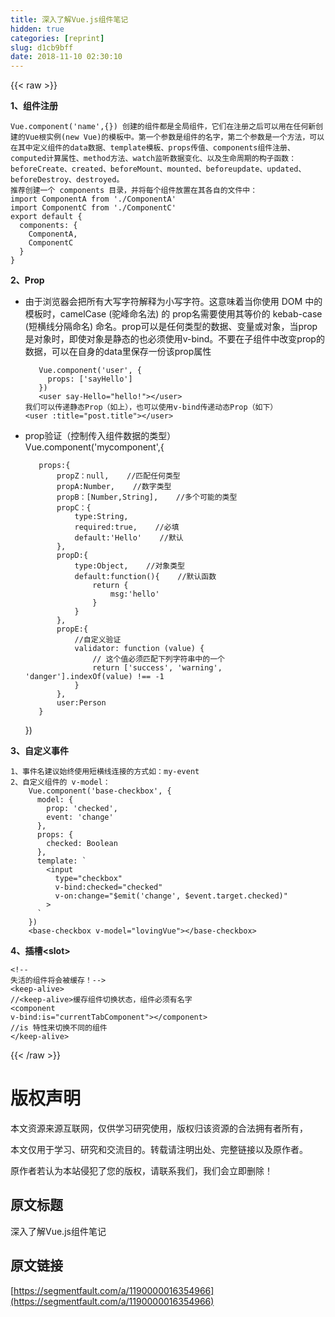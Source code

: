 ```yaml
---
title: 深入了解Vue.js组件笔记
hidden: true
categories: [reprint]
slug: d1cb9bff
date: 2018-11-10 02:30:10
---
```


{{< raw >}}
<p><strong>1&#x3001;&#x7EC4;&#x4EF6;&#x6CE8;&#x518C;</strong></p><div class="widget-codetool" style="display:none"><div class="widget-codetool--inner"><span class="selectCode code-tool" data-toggle="tooltip" data-placement="top" title="" data-original-title="&#x5168;&#x9009;"></span> <span type="button" class="copyCode code-tool" data-toggle="tooltip" data-placement="top" data-clipboard-text="Vue.component(&apos;name&apos;,{}) &#x521B;&#x5EFA;&#x7684;&#x7EC4;&#x4EF6;&#x90FD;&#x662F;&#x5168;&#x5C40;&#x7EC4;&#x4EF6;&#xFF0C;&#x5B83;&#x4EEC;&#x5728;&#x6CE8;&#x518C;&#x4E4B;&#x540E;&#x53EF;&#x4EE5;&#x7528;&#x5728;&#x4EFB;&#x4F55;&#x65B0;&#x521B;&#x5EFA;&#x7684;Vue&#x6839;&#x5B9E;&#x4F8B;(new Vue)&#x7684;&#x6A21;&#x677F;&#x4E2D;&#x3002;&#x7B2C;&#x4E00;&#x4E2A;&#x53C2;&#x6570;&#x662F;&#x7EC4;&#x4EF6;&#x7684;&#x540D;&#x5B57;&#xFF0C;&#x7B2C;&#x4E8C;&#x4E2A;&#x53C2;&#x6570;&#x662F;&#x4E00;&#x4E2A;&#x65B9;&#x6CD5;&#xFF0C;&#x53EF;&#x4EE5;&#x5728;&#x5176;&#x4E2D;&#x5B9A;&#x4E49;&#x7EC4;&#x4EF6;&#x7684;data&#x6570;&#x636E;&#x3001;template&#x6A21;&#x677F;&#x3001;props&#x4F20;&#x503C;&#x3001;components&#x7EC4;&#x4EF6;&#x6CE8;&#x518C;&#x3001;computed&#x8BA1;&#x7B97;&#x5C5E;&#x6027;&#x3001;method&#x65B9;&#x6CD5;&#x3001;watch&#x76D1;&#x542C;&#x6570;&#x636E;&#x53D8;&#x5316;&#x3001;&#x4EE5;&#x53CA;&#x751F;&#x547D;&#x5468;&#x671F;&#x7684;&#x6784;&#x5B50;&#x51FD;&#x6570;&#xFF1A;beforeCreate&#x3001;created&#x3001;beforeMount&#x3001;mounted&#x3001;beforeupdate&#x3001;updated&#x3001;beforeDestroy&#x3001;destroyed&#x3002;
&#x63A8;&#x8350;&#x521B;&#x5EFA;&#x4E00;&#x4E2A; components &#x76EE;&#x5F55;&#xFF0C;&#x5E76;&#x5C06;&#x6BCF;&#x4E2A;&#x7EC4;&#x4EF6;&#x653E;&#x7F6E;&#x5728;&#x5176;&#x5404;&#x81EA;&#x7684;&#x6587;&#x4EF6;&#x4E2D;&#xFF1A;
import ComponentA from &apos;./ComponentA&apos;
import ComponentC from &apos;./ComponentC&apos;
export default {
  components: {
    ComponentA,
    ComponentC
  }
}" title="" data-original-title="&#x590D;&#x5236;"></span> <span type="button" class="saveToNote code-tool" data-toggle="tooltip" data-placement="top" title="" data-original-title="&#x653E;&#x8FDB;&#x7B14;&#x8BB0;"></span></div></div><pre class="hljs oxygene"><code>Vue.component(<span class="hljs-string">&apos;name&apos;</span>,<span class="hljs-comment">{}</span>) &#x521B;&#x5EFA;&#x7684;&#x7EC4;&#x4EF6;&#x90FD;&#x662F;&#x5168;&#x5C40;&#x7EC4;&#x4EF6;&#xFF0C;&#x5B83;&#x4EEC;&#x5728;&#x6CE8;&#x518C;&#x4E4B;&#x540E;&#x53EF;&#x4EE5;&#x7528;&#x5728;&#x4EFB;&#x4F55;&#x65B0;&#x521B;&#x5EFA;&#x7684;Vue&#x6839;&#x5B9E;&#x4F8B;(<span class="hljs-keyword">new</span> Vue)&#x7684;&#x6A21;&#x677F;&#x4E2D;&#x3002;&#x7B2C;&#x4E00;&#x4E2A;&#x53C2;&#x6570;&#x662F;&#x7EC4;&#x4EF6;&#x7684;&#x540D;&#x5B57;&#xFF0C;&#x7B2C;&#x4E8C;&#x4E2A;&#x53C2;&#x6570;&#x662F;&#x4E00;&#x4E2A;&#x65B9;&#x6CD5;&#xFF0C;&#x53EF;&#x4EE5;&#x5728;&#x5176;&#x4E2D;&#x5B9A;&#x4E49;&#x7EC4;&#x4EF6;&#x7684;data&#x6570;&#x636E;&#x3001;template&#x6A21;&#x677F;&#x3001;props&#x4F20;&#x503C;&#x3001;components&#x7EC4;&#x4EF6;&#x6CE8;&#x518C;&#x3001;computed&#x8BA1;&#x7B97;&#x5C5E;&#x6027;&#x3001;<span class="hljs-function"><span class="hljs-keyword">method</span>&#x65B9;&#x6CD5;&#x3001;<span class="hljs-title">watch</span>&#x76D1;&#x542C;&#x6570;&#x636E;&#x53D8;&#x5316;&#x3001;&#x4EE5;&#x53CA;&#x751F;&#x547D;&#x5468;&#x671F;&#x7684;&#x6784;&#x5B50;&#x51FD;&#x6570;&#xFF1A;<span class="hljs-title">beforeCreate</span>&#x3001;<span class="hljs-title">created</span>&#x3001;<span class="hljs-title">beforeMount</span>&#x3001;<span class="hljs-title">mounted</span>&#x3001;<span class="hljs-title">beforeupdate</span>&#x3001;<span class="hljs-title">updated</span>&#x3001;<span class="hljs-title">beforeDestroy</span>&#x3001;<span class="hljs-title">destroyed</span>&#x3002;
&#x63A8;&#x8350;&#x521B;&#x5EFA;&#x4E00;&#x4E2A; <span class="hljs-title">components</span> &#x76EE;&#x5F55;&#xFF0C;&#x5E76;&#x5C06;&#x6BCF;&#x4E2A;&#x7EC4;&#x4EF6;&#x653E;&#x7F6E;&#x5728;&#x5176;&#x5404;&#x81EA;&#x7684;&#x6587;&#x4EF6;&#x4E2D;&#xFF1A;
<span class="hljs-title">import</span> <span class="hljs-title">ComponentA</span> <span class="hljs-title">from</span> &apos;./<span class="hljs-title">ComponentA</span>&apos;
<span class="hljs-title">import</span> <span class="hljs-title">ComponentC</span> <span class="hljs-title">from</span> &apos;./<span class="hljs-title">ComponentC</span>&apos;
<span class="hljs-title">export</span> <span class="hljs-title">default</span> <span class="hljs-comment">{
  components: {
    ComponentA,
    ComponentC
  }</span>
}</span></code></pre><p><strong>2&#x3001;Prop</strong></p><ul><li><p>&#x7531;&#x4E8E;&#x6D4F;&#x89C8;&#x5668;&#x4F1A;&#x628A;&#x6240;&#x6709;&#x5927;&#x5199;&#x5B57;&#x7B26;&#x89E3;&#x91CA;&#x4E3A;&#x5C0F;&#x5199;&#x5B57;&#x7B26;&#x3002;&#x8FD9;&#x610F;&#x5473;&#x7740;&#x5F53;&#x4F60;&#x4F7F;&#x7528; DOM &#x4E2D;&#x7684;&#x6A21;&#x677F;&#x65F6;&#xFF0C;camelCase (&#x9A7C;&#x5CF0;&#x547D;&#x540D;&#x6CD5;) &#x7684; prop&#x540D;&#x9700;&#x8981;&#x4F7F;&#x7528;&#x5176;&#x7B49;&#x4EF7;&#x7684; kebab-case (&#x77ED;&#x6A2A;&#x7EBF;&#x5206;&#x9694;&#x547D;&#x540D;) &#x547D;&#x540D;&#x3002;prop&#x53EF;&#x4EE5;&#x662F;&#x4EFB;&#x4F55;&#x7C7B;&#x578B;&#x7684;&#x6570;&#x636E;&#x3001;&#x53D8;&#x91CF;&#x6216;&#x5BF9;&#x8C61;&#xFF0C;&#x5F53;prop&#x662F;&#x5BF9;&#x8C61;&#x65F6;&#xFF0C;&#x5373;&#x4F7F;&#x5BF9;&#x8C61;&#x662F;&#x9759;&#x6001;&#x7684;&#x4E5F;&#x5FC5;&#x987B;&#x4F7F;&#x7528;v-bind&#x3002;&#x4E0D;&#x8981;&#x5728;&#x5B50;&#x7EC4;&#x4EF6;&#x4E2D;&#x6539;&#x53D8;prop&#x7684;&#x6570;&#x636E;&#xFF0C;&#x53EF;&#x4EE5;&#x5728;&#x81EA;&#x8EAB;&#x7684;data&#x91CC;&#x4FDD;&#x5B58;&#x4E00;&#x4EFD;&#x8BE5;prop&#x5C5E;&#x6027;</p><div class="widget-codetool" style="display:none"><div class="widget-codetool--inner"><span class="selectCode code-tool" data-toggle="tooltip" data-placement="top" title="" data-original-title="&#x5168;&#x9009;"></span> <span type="button" class="copyCode code-tool" data-toggle="tooltip" data-placement="top" data-clipboard-text="   Vue.component(&apos;user&apos;, {
     props: [&apos;sayHello&apos;]
   })
   &lt;user say-Hello=&quot;hello!&quot;&gt;&lt;/user&gt;
&#x6211;&#x4EEC;&#x53EF;&#x4EE5;&#x4F20;&#x9012;&#x9759;&#x6001;Prop&#xFF08;&#x5982;&#x4E0A;&#xFF09;&#xFF0C;&#x4E5F;&#x53EF;&#x4EE5;&#x4F7F;&#x7528;v-bind&#x4F20;&#x9012;&#x52A8;&#x6001;Prop&#xFF08;&#x5982;&#x4E0B;&#xFF09;
&lt;user :title=&quot;post.title&quot;&gt;&lt;/user&gt;
" title="" data-original-title="&#x590D;&#x5236;"></span> <span type="button" class="saveToNote code-tool" data-toggle="tooltip" data-placement="top" title="" data-original-title="&#x653E;&#x8FDB;&#x7B14;&#x8BB0;"></span></div></div><pre class="hljs javascript"><code>   Vue.component(<span class="hljs-string">&apos;user&apos;</span>, {
     <span class="hljs-attr">props</span>: [<span class="hljs-string">&apos;sayHello&apos;</span>]
   })
   &lt;user say-Hello=<span class="hljs-string">&quot;hello!&quot;</span>&gt;<span class="xml"><span class="hljs-tag">&lt;/<span class="hljs-name">user</span>&gt;</span></span>
&#x6211;&#x4EEC;&#x53EF;&#x4EE5;&#x4F20;&#x9012;&#x9759;&#x6001;Prop&#xFF08;&#x5982;&#x4E0A;&#xFF09;&#xFF0C;&#x4E5F;&#x53EF;&#x4EE5;&#x4F7F;&#x7528;v-bind&#x4F20;&#x9012;&#x52A8;&#x6001;Prop&#xFF08;&#x5982;&#x4E0B;&#xFF09;
&lt;user :title=<span class="hljs-string">&quot;post.title&quot;</span>&gt;<span class="xml"><span class="hljs-tag">&lt;/<span class="hljs-name">user</span>&gt;</span></span>
</code></pre></li><li><p>prop&#x9A8C;&#x8BC1;&#xFF08;&#x63A7;&#x5236;&#x4F20;&#x5165;&#x7EC4;&#x4EF6;&#x6570;&#x636E;&#x7684;&#x7C7B;&#x578B;&#xFF09;<br>Vue.component(&apos;mycomponent&apos;,{</p><div class="widget-codetool" style="display:none"><div class="widget-codetool--inner"><span class="selectCode code-tool" data-toggle="tooltip" data-placement="top" title="" data-original-title="&#x5168;&#x9009;"></span> <span type="button" class="copyCode code-tool" data-toggle="tooltip" data-placement="top" data-clipboard-text="   props:{
       propZ&#xFF1A;null,    //&#x5339;&#x914D;&#x4EFB;&#x4F55;&#x7C7B;&#x578B;
       propA:Number,    //&#x6570;&#x5B57;&#x7C7B;&#x578B;
       propB&#xFF1A;[Number,String],    //&#x591A;&#x4E2A;&#x53EF;&#x80FD;&#x7684;&#x7C7B;&#x578B;
       propC&#xFF1A;{
           type:String,
           required:true,    //&#x5FC5;&#x586B;
           default:&apos;Hello&apos;    //&#x9ED8;&#x8BA4;
       },
       propD:{
           type:Object,    //&#x5BF9;&#x8C61;&#x7C7B;&#x578B;
           default:function(){    //&#x9ED8;&#x8BA4;&#x51FD;&#x6570;
               return {
                   msg:&apos;hello&apos;
               }
           }
       },
       propE:{
           //&#x81EA;&#x5B9A;&#x4E49;&#x9A8C;&#x8BC1;
           validator: function (value) {
               // &#x8FD9;&#x4E2A;&#x503C;&#x5FC5;&#x987B;&#x5339;&#x914D;&#x4E0B;&#x5217;&#x5B57;&#x7B26;&#x4E32;&#x4E2D;&#x7684;&#x4E00;&#x4E2A;
               return [&apos;success&apos;, &apos;warning&apos;, &apos;danger&apos;].indexOf(value) !== -1
           }
       },
       user:Person
   }" title="" data-original-title="&#x590D;&#x5236;"></span> <span type="button" class="saveToNote code-tool" data-toggle="tooltip" data-placement="top" title="" data-original-title="&#x653E;&#x8FDB;&#x7B14;&#x8BB0;"></span></div></div><pre class="hljs javascript"><code>   props:{
       propZ&#xFF1A;<span class="hljs-literal">null</span>,    <span class="hljs-comment">//&#x5339;&#x914D;&#x4EFB;&#x4F55;&#x7C7B;&#x578B;</span>
       propA:<span class="hljs-built_in">Number</span>,    <span class="hljs-comment">//&#x6570;&#x5B57;&#x7C7B;&#x578B;</span>
       propB&#xFF1A;[<span class="hljs-built_in">Number</span>,<span class="hljs-built_in">String</span>],    <span class="hljs-comment">//&#x591A;&#x4E2A;&#x53EF;&#x80FD;&#x7684;&#x7C7B;&#x578B;</span>
       propC&#xFF1A;{
           <span class="hljs-attr">type</span>:<span class="hljs-built_in">String</span>,
           <span class="hljs-attr">required</span>:<span class="hljs-literal">true</span>,    <span class="hljs-comment">//&#x5FC5;&#x586B;</span>
           <span class="hljs-keyword">default</span>:<span class="hljs-string">&apos;Hello&apos;</span>    <span class="hljs-comment">//&#x9ED8;&#x8BA4;</span>
       },
       <span class="hljs-attr">propD</span>:{
           <span class="hljs-attr">type</span>:<span class="hljs-built_in">Object</span>,    <span class="hljs-comment">//&#x5BF9;&#x8C61;&#x7C7B;&#x578B;</span>
           <span class="hljs-keyword">default</span>:<span class="hljs-function"><span class="hljs-keyword">function</span>(<span class="hljs-params"></span>)</span>{    <span class="hljs-comment">//&#x9ED8;&#x8BA4;&#x51FD;&#x6570;</span>
               <span class="hljs-keyword">return</span> {
                   <span class="hljs-attr">msg</span>:<span class="hljs-string">&apos;hello&apos;</span>
               }
           }
       },
       <span class="hljs-attr">propE</span>:{
           <span class="hljs-comment">//&#x81EA;&#x5B9A;&#x4E49;&#x9A8C;&#x8BC1;</span>
           validator: <span class="hljs-function"><span class="hljs-keyword">function</span> (<span class="hljs-params">value</span>) </span>{
               <span class="hljs-comment">// &#x8FD9;&#x4E2A;&#x503C;&#x5FC5;&#x987B;&#x5339;&#x914D;&#x4E0B;&#x5217;&#x5B57;&#x7B26;&#x4E32;&#x4E2D;&#x7684;&#x4E00;&#x4E2A;</span>
               <span class="hljs-keyword">return</span> [<span class="hljs-string">&apos;success&apos;</span>, <span class="hljs-string">&apos;warning&apos;</span>, <span class="hljs-string">&apos;danger&apos;</span>].indexOf(value) !== <span class="hljs-number">-1</span>
           }
       },
       <span class="hljs-attr">user</span>:Person
   }</code></pre><p>})</p></li></ul><p><strong>3&#x3001;&#x81EA;&#x5B9A;&#x4E49;&#x4E8B;&#x4EF6;</strong></p><div class="widget-codetool" style="display:none"><div class="widget-codetool--inner"><span class="selectCode code-tool" data-toggle="tooltip" data-placement="top" title="" data-original-title="&#x5168;&#x9009;"></span> <span type="button" class="copyCode code-tool" data-toggle="tooltip" data-placement="top" data-clipboard-text="1&#x3001;&#x4E8B;&#x4EF6;&#x540D;&#x5EFA;&#x8BAE;&#x59CB;&#x7EC8;&#x4F7F;&#x7528;&#x77ED;&#x6A2A;&#x7EBF;&#x8FDE;&#x63A5;&#x7684;&#x65B9;&#x5F0F;&#x5982;&#xFF1A;my-event
2&#x3001;&#x81EA;&#x5B9A;&#x4E49;&#x7EC4;&#x4EF6;&#x7684; v-model&#xFF1A;
    Vue.component(&apos;base-checkbox&apos;, {
      model: {
        prop: &apos;checked&apos;,
        event: &apos;change&apos;
      },
      props: {
        checked: Boolean
      },
      template: `
        &lt;input
          type=&quot;checkbox&quot;
          v-bind:checked=&quot;checked&quot;
          v-on:change=&quot;$emit(&apos;change&apos;, $event.target.checked)&quot;
        &gt;
      `
    })
    &lt;base-checkbox v-model=&quot;lovingVue&quot;&gt;&lt;/base-checkbox&gt;" title="" data-original-title="&#x590D;&#x5236;"></span> <span type="button" class="saveToNote code-tool" data-toggle="tooltip" data-placement="top" title="" data-original-title="&#x653E;&#x8FDB;&#x7B14;&#x8BB0;"></span></div></div><pre class="hljs vim"><code><span class="hljs-number">1</span>&#x3001;&#x4E8B;&#x4EF6;&#x540D;&#x5EFA;&#x8BAE;&#x59CB;&#x7EC8;&#x4F7F;&#x7528;&#x77ED;&#x6A2A;&#x7EBF;&#x8FDE;&#x63A5;&#x7684;&#x65B9;&#x5F0F;&#x5982;&#xFF1A;my-event
<span class="hljs-number">2</span>&#x3001;&#x81EA;&#x5B9A;&#x4E49;&#x7EC4;&#x4EF6;&#x7684; v-model&#xFF1A;
    Vue.component(<span class="hljs-string">&apos;base-checkbox&apos;</span>, {
      <span class="hljs-keyword">mode</span><span class="hljs-variable">l:</span> {
        prop: <span class="hljs-string">&apos;checked&apos;</span>,
        even<span class="hljs-variable">t:</span> <span class="hljs-string">&apos;change&apos;</span>
      },
      prop<span class="hljs-variable">s:</span> {
        checked: Boolean
      },
      template: `
        &lt;<span class="hljs-built_in">input</span>
          <span class="hljs-built_in">type</span>=<span class="hljs-string">&quot;checkbox&quot;</span>
          v-bind:checked=<span class="hljs-string">&quot;checked&quot;</span>
          v-<span class="hljs-keyword">on</span>:<span class="hljs-keyword">change</span>=<span class="hljs-string">&quot;$emit(&apos;change&apos;, $event.target.checked)&quot;</span>
        &gt;
      `
    })
    &lt;base-checkbox v-model=<span class="hljs-string">&quot;lovingVue&quot;</span>&gt;&lt;/base-checkbox&gt;</code></pre><p><strong>4&#x3001;&#x63D2;&#x69FD;&lt;slot&gt;</strong></p><div class="widget-codetool" style="display:none"><div class="widget-codetool--inner"><span class="selectCode code-tool" data-toggle="tooltip" data-placement="top" title="" data-original-title="&#x5168;&#x9009;"></span> <span type="button" class="copyCode code-tool" data-toggle="tooltip" data-placement="top" data-clipboard-text="1&#x3001;&#x7EC4;&#x4EF6;&#xFF1A;&lt;base-layout&gt;&#xFF1A;
    &lt;div class=&quot;container&quot;&gt;
        &lt;header&gt;
            &lt;slot name=&quot;header&quot;&gt;&lt;/slot&gt;
        &lt;/header&gt;
        &lt;main&gt;
            &lt;slot&gt;&lt;/slot&gt;
        &lt;/main&gt;
        &lt;footer&gt;
            &lt;slot name=&apos;footer&apos;&gt;&lt;/slot&gt;
        &lt;/footer&gt;
        &lt;slot name=&quot;footer&quot;&gt;&lt;/slot&gt;
    &lt;/div&gt;
    
    &lt;base-layout&gt;
        &lt;template slot=&apos;header&apos;&gt;
            &lt;h3&gt;&#x6211;&#x662F;Header&lt;/h3&gt;
        &lt;/template&gt;
        &lt;p&gt;&#x6211;&#x6CA1;&#x6709;&#x540D;&#x5B57;&lt;/p&gt;
        &lt;p&gt;&#x663E;&#x793A;&#x5728;&#x9ED8;&#x8BA4;&#x63D2;&#x69FD;&lt;/p&gt;
        &lt;h3 slot=&apos;footer&apos;&gt;&#x5177;&#x540D;&#x63D2;&#x69FD;2&lt;/h3&gt;
    &lt;/base-layout&gt;
    &#x7ED3;&#x679C;&#xFF1A;
    &lt;div class=&quot;container&quot;&gt;
        &lt;header&gt;
            &lt;h3&gt;&#x6211;&#x662F;Header&lt;/h3&gt;
        &lt;/header&gt;
        &lt;main&gt;
            &lt;p&gt;&#x6211;&#x6CA1;&#x6709;&#x540D;&#x5B57;&lt;/p&gt;
            &lt;p&gt;&#x663E;&#x793A;&#x5728;&#x9ED8;&#x8BA4;&#x63D2;&#x69FD;&lt;/p&gt;
        &lt;/main&gt;
        &lt;footer&gt;
            &lt;h3&gt;&#x5177;&#x540D;&#x63D2;&#x69FD;2&lt;/h3&gt;
        &lt;/footer&gt;
    &lt;/div&gt;" title="" data-original-title="&#x590D;&#x5236;"></span> <span type="button" class="saveToNote code-tool" data-toggle="tooltip" data-placement="top" title="" data-original-title="&#x653E;&#x8FDB;&#x7B14;&#x8BB0;"></span></div></div><pre class="hljs xml"><code>1&#x3001;&#x7EC4;&#x4EF6;&#xFF1A;<span class="hljs-tag">&lt;<span class="hljs-name">base-layout</span>&gt;</span>&#xFF1A;
    <span class="hljs-tag">&lt;<span class="hljs-name">div</span> <span class="hljs-attr">class</span>=<span class="hljs-string">&quot;container&quot;</span>&gt;</span>
        <span class="hljs-tag">&lt;<span class="hljs-name">header</span>&gt;</span>
            <span class="hljs-tag">&lt;<span class="hljs-name">slot</span> <span class="hljs-attr">name</span>=<span class="hljs-string">&quot;header&quot;</span>&gt;</span><span class="hljs-tag">&lt;/<span class="hljs-name">slot</span>&gt;</span>
        <span class="hljs-tag">&lt;/<span class="hljs-name">header</span>&gt;</span>
        <span class="hljs-tag">&lt;<span class="hljs-name">main</span>&gt;</span>
            <span class="hljs-tag">&lt;<span class="hljs-name">slot</span>&gt;</span><span class="hljs-tag">&lt;/<span class="hljs-name">slot</span>&gt;</span>
        <span class="hljs-tag">&lt;/<span class="hljs-name">main</span>&gt;</span>
        <span class="hljs-tag">&lt;<span class="hljs-name">footer</span>&gt;</span>
            <span class="hljs-tag">&lt;<span class="hljs-name">slot</span> <span class="hljs-attr">name</span>=<span class="hljs-string">&apos;footer&apos;</span>&gt;</span><span class="hljs-tag">&lt;/<span class="hljs-name">slot</span>&gt;</span>
        <span class="hljs-tag">&lt;/<span class="hljs-name">footer</span>&gt;</span>
        <span class="hljs-tag">&lt;<span class="hljs-name">slot</span> <span class="hljs-attr">name</span>=<span class="hljs-string">&quot;footer&quot;</span>&gt;</span><span class="hljs-tag">&lt;/<span class="hljs-name">slot</span>&gt;</span>
    <span class="hljs-tag">&lt;/<span class="hljs-name">div</span>&gt;</span>
    
    <span class="hljs-tag">&lt;<span class="hljs-name">base-layout</span>&gt;</span>
        <span class="hljs-tag">&lt;<span class="hljs-name">template</span> <span class="hljs-attr">slot</span>=<span class="hljs-string">&apos;header&apos;</span>&gt;</span>
            <span class="hljs-tag">&lt;<span class="hljs-name">h3</span>&gt;</span>&#x6211;&#x662F;Header<span class="hljs-tag">&lt;/<span class="hljs-name">h3</span>&gt;</span>
        <span class="hljs-tag">&lt;/<span class="hljs-name">template</span>&gt;</span>
        <span class="hljs-tag">&lt;<span class="hljs-name">p</span>&gt;</span>&#x6211;&#x6CA1;&#x6709;&#x540D;&#x5B57;<span class="hljs-tag">&lt;/<span class="hljs-name">p</span>&gt;</span>
        <span class="hljs-tag">&lt;<span class="hljs-name">p</span>&gt;</span>&#x663E;&#x793A;&#x5728;&#x9ED8;&#x8BA4;&#x63D2;&#x69FD;<span class="hljs-tag">&lt;/<span class="hljs-name">p</span>&gt;</span>
        <span class="hljs-tag">&lt;<span class="hljs-name">h3</span> <span class="hljs-attr">slot</span>=<span class="hljs-string">&apos;footer&apos;</span>&gt;</span>&#x5177;&#x540D;&#x63D2;&#x69FD;2<span class="hljs-tag">&lt;/<span class="hljs-name">h3</span>&gt;</span>
    <span class="hljs-tag">&lt;/<span class="hljs-name">base-layout</span>&gt;</span>
    &#x7ED3;&#x679C;&#xFF1A;
    <span class="hljs-tag">&lt;<span class="hljs-name">div</span> <span class="hljs-attr">class</span>=<span class="hljs-string">&quot;container&quot;</span>&gt;</span>
        <span class="hljs-tag">&lt;<span class="hljs-name">header</span>&gt;</span>
            <span class="hljs-tag">&lt;<span class="hljs-name">h3</span>&gt;</span>&#x6211;&#x662F;Header<span class="hljs-tag">&lt;/<span class="hljs-name">h3</span>&gt;</span>
        <span class="hljs-tag">&lt;/<span class="hljs-name">header</span>&gt;</span>
        <span class="hljs-tag">&lt;<span class="hljs-name">main</span>&gt;</span>
            <span class="hljs-tag">&lt;<span class="hljs-name">p</span>&gt;</span>&#x6211;&#x6CA1;&#x6709;&#x540D;&#x5B57;<span class="hljs-tag">&lt;/<span class="hljs-name">p</span>&gt;</span>
            <span class="hljs-tag">&lt;<span class="hljs-name">p</span>&gt;</span>&#x663E;&#x793A;&#x5728;&#x9ED8;&#x8BA4;&#x63D2;&#x69FD;<span class="hljs-tag">&lt;/<span class="hljs-name">p</span>&gt;</span>
        <span class="hljs-tag">&lt;/<span class="hljs-name">main</span>&gt;</span>
        <span class="hljs-tag">&lt;<span class="hljs-name">footer</span>&gt;</span>
            <span class="hljs-tag">&lt;<span class="hljs-name">h3</span>&gt;</span>&#x5177;&#x540D;&#x63D2;&#x69FD;2<span class="hljs-tag">&lt;/<span class="hljs-name">h3</span>&gt;</span>
        <span class="hljs-tag">&lt;/<span class="hljs-name">footer</span>&gt;</span>
    <span class="hljs-tag">&lt;/<span class="hljs-name">div</span>&gt;</span></code></pre><p><strong>5&#x3001;&#x52A8;&#x6001;&#x7EC4;&#x4EF6;&#x4E0E;&#x5F02;&#x6B65;&#x7EC4;&#x4EF6;</strong></p><div class="widget-codetool" style="display:none"><div class="widget-codetool--inner"><span class="selectCode code-tool" data-toggle="tooltip" data-placement="top" title="" data-original-title="&#x5168;&#x9009;"></span> <span type="button" class="copyCode code-tool" data-toggle="tooltip" data-placement="top" data-clipboard-text="&lt;!-- &#x5931;&#x6D3B;&#x7684;&#x7EC4;&#x4EF6;&#x5C06;&#x4F1A;&#x88AB;&#x7F13;&#x5B58;&#xFF01;--&gt;
&lt;keep-alive&gt;    //&lt;keep-alive&gt;&#x7F13;&#x5B58;&#x7EC4;&#x4EF6;&#x5207;&#x6362;&#x72B6;&#x6001;&#xFF0C;&#x7EC4;&#x4EF6;&#x5FC5;&#x987B;&#x6709;&#x540D;&#x5B57;
  &lt;component v-bind:is=&quot;currentTabComponent&quot;&gt;&lt;/component&gt;    //is &#x7279;&#x6027;&#x6765;&#x5207;&#x6362;&#x4E0D;&#x540C;&#x7684;&#x7EC4;&#x4EF6;
&lt;/keep-alive&gt;" title="" data-original-title="&#x590D;&#x5236;"></span> <span type="button" class="saveToNote code-tool" data-toggle="tooltip" data-placement="top" title="" data-original-title="&#x653E;&#x8FDB;&#x7B14;&#x8BB0;"></span></div></div><pre class="hljs xml"><code><span class="hljs-comment">&lt;!-- &#x5931;&#x6D3B;&#x7684;&#x7EC4;&#x4EF6;&#x5C06;&#x4F1A;&#x88AB;&#x7F13;&#x5B58;&#xFF01;--&gt;</span>
<span class="hljs-tag">&lt;<span class="hljs-name">keep-alive</span>&gt;</span>    //<span class="hljs-tag">&lt;<span class="hljs-name">keep-alive</span>&gt;</span>&#x7F13;&#x5B58;&#x7EC4;&#x4EF6;&#x5207;&#x6362;&#x72B6;&#x6001;&#xFF0C;&#x7EC4;&#x4EF6;&#x5FC5;&#x987B;&#x6709;&#x540D;&#x5B57;
  <span class="hljs-tag">&lt;<span class="hljs-name">component</span> <span class="hljs-attr">v-bind:is</span>=<span class="hljs-string">&quot;currentTabComponent&quot;</span>&gt;</span><span class="hljs-tag">&lt;/<span class="hljs-name">component</span>&gt;</span>    //is &#x7279;&#x6027;&#x6765;&#x5207;&#x6362;&#x4E0D;&#x540C;&#x7684;&#x7EC4;&#x4EF6;
<span class="hljs-tag">&lt;/<span class="hljs-name">keep-alive</span>&gt;</span></code></pre>
{{< /raw >}}

# 版权声明
本文资源来源互联网，仅供学习研究使用，版权归该资源的合法拥有者所有，

本文仅用于学习、研究和交流目的。转载请注明出处、完整链接以及原作者。 

原作者若认为本站侵犯了您的版权，请联系我们，我们会立即删除！

## 原文标题
深入了解Vue.js组件笔记

## 原文链接
[https://segmentfault.com/a/1190000016354966](https://segmentfault.com/a/1190000016354966)

